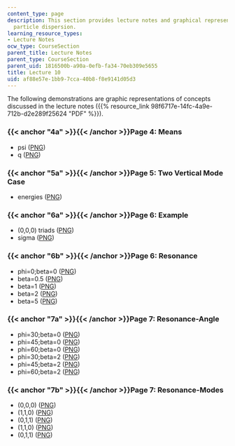 ```yaml
---
content_type: page
description: This section provides lecture notes and graphical representations on
  particle dispersion.
learning_resource_types:
- Lecture Notes
ocw_type: CourseSection
parent_title: Lecture Notes
parent_type: CourseSection
parent_uid: 1816500b-a90a-0efb-fa34-70eb309e5655
title: Lecture 10
uid: af88e57e-1bb9-7cca-40b8-f8e9141d05d3
---
```


The following demonstrations are graphic representations of concepts discussed in the lecture notes ({{% resource_link 98f6717e-14fc-4a9e-712b-d2e289f25624 "PDF" %}}).

### {{< anchor "4a" >}}{{< /anchor >}}Page 4: Means

*   psi ([PNG](/ans7870/12/12.820/s07/lecturenotes/demos/b5psibar.png))
*   q ([PNG](/ans7870/12/12.820/s07/lecturenotes/demos/b5qbar.png))

### {{< anchor "5a" >}}{{< /anchor >}}Page 5: Two Vertical Mode Case

*   energies ([PNG](/ans7870/12/12.820/s07/lecturenotes/demos/twolay.png))

### {{< anchor "6a" >}}{{< /anchor >}}Page 6: Example

*   (0,0,0) triads ([PNG](/ans7870/12/12.820/s07/lecturenotes/demos/t1.png))
*   sigma ([PNG](/ans7870/12/12.820/s07/lecturenotes/demos/t2.png))

### {{< anchor "6b" >}}{{< /anchor >}}Page 6: Resonance

*   phi=0;beta=0 ([PNG](/ans7870/12/12.820/s07/lecturenotes/demos/t3.png))
*   beta=0.5 ([PNG](/ans7870/12/12.820/s07/lecturenotes/demos/t4.png))
*   beta=1 ([PNG](/ans7870/12/12.820/s07/lecturenotes/demos/t5.png))
*   beta=2 ([PNG](/ans7870/12/12.820/s07/lecturenotes/demos/t6.png))
*   beta=5 ([PNG](/ans7870/12/12.820/s07/lecturenotes/demos/t7.png))

### {{< anchor "7a" >}}{{< /anchor >}}Page 7: Resonance-Angle

*   phi=30;beta=0 ([PNG](/ans7870/12/12.820/s07/lecturenotes/demos/t8.png))
*   phi=45;beta=0 ([PNG](/ans7870/12/12.820/s07/lecturenotes/demos/t9.png))
*   phi=60;beta=0 ([PNG](/ans7870/12/12.820/s07/lecturenotes/demos/t10.png))
*   phi=30;beta=2 ([PNG](/ans7870/12/12.820/s07/lecturenotes/demos/t11.png))
*   phi=45;beta=2 ([PNG](/ans7870/12/12.820/s07/lecturenotes/demos/t12.png))
*   phi=60;beta=2 ([PNG](/ans7870/12/12.820/s07/lecturenotes/demos/t13.png))

### {{< anchor "7b" >}}{{< /anchor >}}Page 7: Resonance-Modes

*   (0,0,0) ([PNG](/ans7870/12/12.820/s07/lecturenotes/demos/t14.png))
*   (1,1,0) ([PNG](/ans7870/12/12.820/s07/lecturenotes/demos/t15.png))
*   (0,1,1) ([PNG](/ans7870/12/12.820/s07/lecturenotes/demos/t16.png))
*   (1,1,0) ([PNG](/ans7870/12/12.820/s07/lecturenotes/demos/t17.png))
*   (0,1,1) ([PNG](/ans7870/12/12.820/s07/lecturenotes/demos/t18.png))